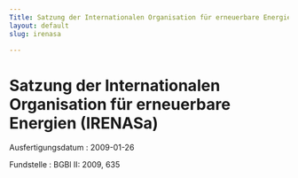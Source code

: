 ```yaml
---
Title: Satzung der Internationalen Organisation für erneuerbare Energien
layout: default
slug: irenasa

---
```


# Satzung der Internationalen Organisation für erneuerbare Energien (IRENASa)

Ausfertigungsdatum
:   2009-01-26

Fundstelle
:   BGBl II: 2009, 635

